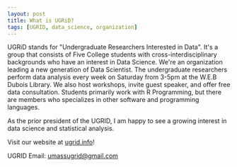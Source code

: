 ```yaml
---
layout: post
title: What is UGRiD?
tags: [UGRID, data_science, organization]
---
```


UGRiD stands for "Undergraduate Researchers Interested in Data". It's a group that consists of Five College students with cross-interdisciplinary backgrounds who have an interest in Data Science. We're an organization leading a new generation of Data Scientist. The undergraduate researchers perform data analysis every week on Saturday from 3-5pm at the W.E.B Dubois Library. We also host workshops, invite guest speaker, and offer free data consultation. Students primarily work with R Programming, but there are members who specializes in other software and programming languages.

As the prior president of the UGRID, I am happy to see a growing interest in data science and statistical analysis. 

Visit our website at [ugrid.info](https://www.ugrid.info)!<br /> 

UGRID Email: <umassugrid@gmail.com><br />
